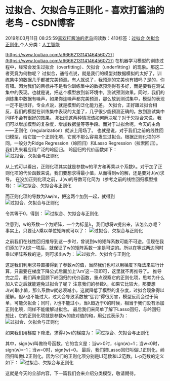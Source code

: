 
# 过拟合、欠拟合与正则化 - 喜欢打酱油的老鸟 - CSDN博客


2019年03月11日 08:25:59[喜欢打酱油的老鸟](https://me.csdn.net/weixin_42137700)阅读数：410标签：[过拟合																](https://so.csdn.net/so/search/s.do?q=过拟合&t=blog)[欠拟合																](https://so.csdn.net/so/search/s.do?q=欠拟合&t=blog)[正则化																](https://so.csdn.net/so/search/s.do?q=正则化&t=blog)[
							](https://so.csdn.net/so/search/s.do?q=欠拟合&t=blog)[
																					](https://so.csdn.net/so/search/s.do?q=过拟合&t=blog)个人分类：[人工智能																](https://blog.csdn.net/weixin_42137700/article/category/7820233)
[
																								](https://so.csdn.net/so/search/s.do?q=过拟合&t=blog)


[https://www.toutiao.com/a6666213114146456072/](https://www.toutiao.com/a6666213114146456072/)
在机器学习模型的训练过程中，经常会发生过拟合（overfitting）、欠拟合（underfitting）的现象。那这二者究竟为何物呢？
过拟合，通俗点说，就是我们的模型对数据模拟的太好了，训练集中的数据几乎都被完美预测。有人就说了，我预测的完美也有错吗？是的，你有错。因为我们的目标并不是看你训练集中的数据预测得有多好，而是要看在测试集中的表现。也就是说，把这个模型放到新环境中，测试预测效果。同时，我们的训练集中数据有噪声，如果你连噪声都完美预测，那么放到测试集中，模型的表现一定不是很好。专业点说，就是模型的泛化能力差。
欠拟合，正好跟过拟合相反，我们的模型在训练集中表现的太差了，几乎很少能预测正确的。放到测试集中同样不会有很好的效果。
那出现这两种情况该如何解决呢？对于欠拟合来说，我们可以增加模型的复杂度，增加数据量等等手段。而对于过拟合呢，今天的主角——正则化（regularization）就派上用场了。
也就是说，对于我们之前的线性回归模型，给它加一个正则化项，它就不那么容易发生过拟合。根据正则化项的不同，一般分为Ridge Regression（岭回归）和Lasso Regression（拉索回归）。我们先来看应用广泛的岭回归。
岭回归的代价函数如下：
![过拟合、欠拟合与正则化](http://p3.pstatp.com/large/pgc-image/e232fbf02ffc4df7b71437802305f8c4)

从上式可以看出，正则化项其实就是参数w的平方和再乘以个系数λ。对于加了正则化项的代价函数来说，我们要想求得最小值，从而得到w的解，还是要对J(w)求导。
在没加正则化项之前，J(w)的导数可化简为（参考之前的线性回归模型推导）：
![过拟合、欠拟合与正则化](http://p9.pstatp.com/large/pgc-image/d75dc0e5961c4c778cdbead50bb9dec8)

而正则化项的导数为λ**w**/m，把这两个加到一起，就得到
![过拟合、欠拟合与正则化](http://p1.pstatp.com/large/pgc-image/ff087bd73c8048e19408b40c6945b0ee)

令其等于0，得到：
![过拟合、欠拟合与正则化](http://p1.pstatp.com/large/pgc-image/91184ff4cf044cfea28b1d5194cddcb2)

注意到，w的系数一个为矩阵，一个为标量λ，我们想将w提出来，该怎么办呢？事实上，只要让λ乘以单位矩阵就可以了：
![过拟合、欠拟合与正则化](http://p1.pstatp.com/large/pgc-image/198b9ec59a0d46a8873d91120c3c4ab3)

之前我们在线性回归推导到这一步时，曾说到w的矩阵系数可能不可逆。但现在我们添加了λI这一项后，就保证了w的矩阵系数一定是可逆的。所以在等式两边同时乘以矩阵系数的逆，则可求出w为：
![过拟合、欠拟合与正则化](http://p1.pstatp.com/large/pgc-image/c05b3981400442be978dfaf4d28d1a71)

这是我们利用求导直接得到了参数w的值，当然我们也可以用梯度下降法来进行计算，只需要在梯度下降公式后面加上‘λm’这一项即可，这里就不再推导了。
推导完之后，我们再来回顾下岭回归的代价函数，重点观察它的正则化项，思考为什么加入它之后就能避免过拟合了呢？
注意我们的参数λ，如果它比较大，那要想J(w)取小值，那么系数w就必须减小，这就降低了模型的复杂度，过拟合现象得以缓解。但λ也不能过大，过大会导致系数被“惩罚”得很厉害，模型反而会过于简单，可能欠拟合；同时，λ也不能过小，当λ趋近于0的时候，相当于我们没有添加正则化项，同样不能缓解过拟合。
最后我们来简单了解下Lasso回归，与岭回归想比，它的正则化项就是参数w的绝对值的和，用公式表示为：
![过拟合、欠拟合与正则化](http://p9.pstatp.com/large/pgc-image/cae71b7612b84f88b27cd9881dde45d4)

如果我们用梯度下降法，求得J(w)的梯度为：
![过拟合、欠拟合与正则化](http://p1.pstatp.com/large/pgc-image/2f53105dede84d53b35ea6fbdc284254)

其中，sign(w)叫做符号函数。它的含义是：当w>0时，sign(w)=1；当w<0时，sign(w)=-1；当w=0时，sign(w)=0。
最后，我们把Lasso回归叫做L1正则化，岭回归叫做L2正则化。因为它们的正则化项分别是L1范数和L2范数。L-p范数的定义如下：
![过拟合、欠拟合与正则化](http://p3.pstatp.com/large/pgc-image/4c512ae3ee1b44b68fc03cd8468835c4)

这就是今天的全部内容，下一篇我们会来介绍分类模型，敬请期待。

